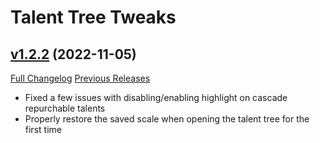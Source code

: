 # Talent Tree Tweaks

## [v1.2.2](https://github.com/Numynum/TalentTreeTweaks/tree/v1.2.2) (2022-11-05)
[Full Changelog](https://github.com/Numynum/TalentTreeTweaks/compare/v1.2.1...v1.2.2) [Previous Releases](https://github.com/Numynum/TalentTreeTweaks/releases)

- Fixed a few issues with disabling/enabling highlight on cascade repurchable talents  
- Properly restore the saved scale when opening the talent tree for the first time  
